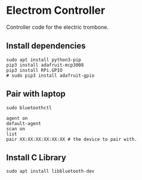 # Electrom Controller
Controller code for the electric trombone.

## Install dependencies
```
sudo apt install python3-pip
pip3 install adafruit-mcp3008
pip3 install RPi.GPIO
# sudo pip3 install adafruit-gpio
```

## Pair with laptop
```
sudo bluetoothctl
```

```
agent on
default-agent
scan on
list
pair XX:XX:XX:XX:XX:XX # the device to pair with.
```

## Install C Library

```
sudo apt install libbluetooth-dev
```
